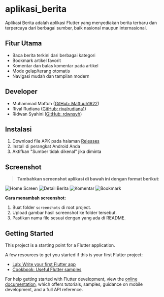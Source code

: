 # aplikasi_berita

Aplikasi Berita adalah aplikasi Flutter yang menyediakan berita terbaru dan terpercaya dari berbagai sumber, baik nasional maupun internasional.

## Fitur Utama

- Baca berita terkini dari berbagai kategori
- Bookmark artikel favorit
- Komentar dan balas komentar pada artikel
- Mode gelap/terang otomatis
- Navigasi mudah dan tampilan modern

## Developer

- Muhammad Maftuh ([GitHub: Maftuuh1922](https://github.com/Maftuuh1922))
- Rival Rudiana ([GitHub: rivalrudiana1](https://github.com/rivalrudiana1))
- Ridwan Syahini ([GitHub: rdwnsyh](https://github.com/rdwnsyh))

## Instalasi

1. Download file APK pada halaman [Releases](https://github.com/Maftuuh1922/aplikasi_berita/releases)
2. Install di perangkat Android Anda
3. Aktifkan "Sumber tidak dikenal" jika diminta

## Screenshot

> **Tambahkan screenshot aplikasi di bawah ini dengan format berikut:**

![Home Screen](screenshots/home_screen.png)
![Detail Berita](screenshots/detail_berita.png)
![Komentar](screenshots/komentar.png)
![Bookmark](screenshots/bookmark.png)

**Cara menambah screenshot:**
1. Buat folder `screenshots` di root project.
2. Upload gambar hasil screenshot ke folder tersebut.
3. Pastikan nama file sesuai dengan yang ada di README.

## Getting Started

This project is a starting point for a Flutter application.

A few resources to get you started if this is your first Flutter project:

- [Lab: Write your first Flutter app](https://docs.flutter.dev/get-started/codelab)
- [Cookbook: Useful Flutter samples](https://docs.flutter.dev/cookbook)

For help getting started with Flutter development, view the
[online documentation](https://docs.flutter.dev/), which offers tutorials,
samples, guidance on mobile development, and a full API reference.
